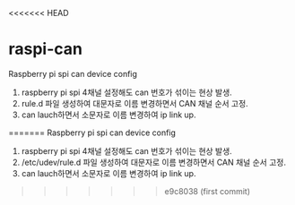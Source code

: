 <<<<<<< HEAD
# raspi-can
Raspberry pi spi can device config

1. raspberry pi spi 4채널 설정해도 can 번호가 섞이는 현상 발생.
2. rule.d 파일 생성하여 대문자로 이름 변경하면서 CAN 채널 순서 고정.
3. can lauch하면서 소문자로 이름 변경하여 ip link up.

=======
Raspberry pi spi can device config

1. raspberry pi spi 4채널 설정해도 can 번호가 섞이는 현상 발생.
2. /etc/udev/rule.d 파일 생성하여 대문자로 이름 변경하면서 CAN 채널 순서 고정.
3. can lauch하면서 소문자로 이름 변경하여 ip link up.
>>>>>>> e9c8038 (first commit)
